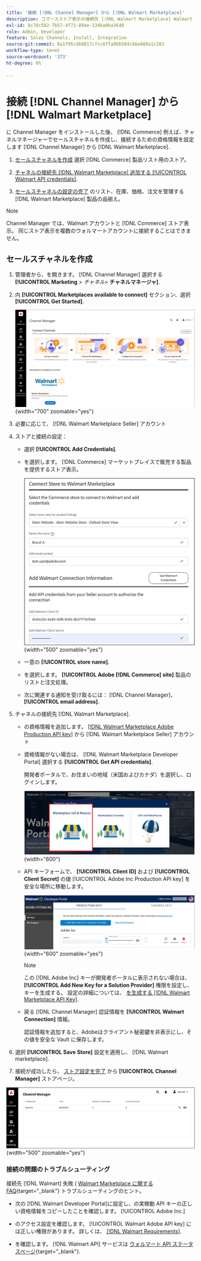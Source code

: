 ```yaml
---
title: '接続 [!DNL Channel Manager] から [!DNL Walmart Marketplace]'
description: コマースストア表示の接続先 [!DNL Walmart Marketplace] Walmart Marketplace の販売に関するコマース製品リスト、在庫、価格、注文を管理するセールスチャネルを作成する。」
exl-id: 8c78c582-7b57-4f73-894e-134ba0ba3640
role: Admin, Developer
feature: Sales Channels, Install, Integration
source-git-commit: 8a1f95cdb8817cfcc6ffa96b584c66e680a1c282
workflow-type: tm+mt
source-wordcount: '373'
ht-degree: 0%

---
```


# 接続 [!DNL Channel Manager] から [!DNL Walmart Marketplace]

に Channel Manager をインストールした後、 [!DNL Commerce] 例えば、チャネルマネージャーでセールスチャネルを作成し、接続するための資格情報を設定します [!DNL Channel Manager] から [!DNL Walmart Marketplace].

1. [セールスチャネルを作成](#create-the-sales-channel) 選択 [!DNL Commerce] 製品リスト用のストア。

1. [チャネルの接続先 [!DNL Walmart Marketplace] 追加する [!UICONTROL Walmart API credentials]](#connect-the-channel-to-walmart-marketplace).

1. [セールスチャネルの設定の完了](#complete-sales-channel-store-setup) のリスト、在庫、価格、注文を管理する [!DNL Walmart Marketplace] 製品の品揃え。

>[!NOTE]
>
>Channel Manager では、Walmart アカウントと [!DNL Commerce] ストア表示。 同じストア表示を複数のウォルマートアカウントに接続することはできません。

## セールスチャネルを作成

1. 管理者から、を開きます。 [!DNL Channel Manager] 選択する **[!UICONTROL Marketing** > _チャネル&#x200B;_> **チャネルマネージャ]**.

1. 内 **[!UICONTROL Marketplaces available to connect]** セクション、選択 **[!UICONTROL Get Started]**.

   ![新規接続 [!DNL Walmart] 保存先 [!DNL Channel Manager]](assets/channel-manager-home.png){width="700" zoomable="yes"}

1. 必要に応じて、 [!DNL Walmart Marketplace Seller] アカウント

1. ストアと接続の設定：

   - 選択 **[!UICONTROL Add Credentials]**.

   - を選択します。 [!DNL Commerce] マーケットプレイスで販売する製品を提供するストア表示。

     ![次の間の接続を設定 [!DNL Commerce] および [!DNL Walmart Marketplace] から [!DNL Channel Manager]](assets/configure-commerce-to-marketplace-connection.png){width="500" zoomable="yes"}

   - 一意の **[!UICONTROL store name]**.

   - を選択します。 **[!UICONTROL Adobe [!DNL Commerce] site]** 製品のリストと注文処理。

   - 次に関連する通知を受け取るには： [!DNL Channel Manager]、 **[!UICONTROL email address]**.

1. チャネルの接続先 [!DNL Walmart Marketplace].

   - の資格情報を追加します。 [[!DNL Walmart Marketplace Adobe Production API key]](walmart-requirements.md#generate-a-walmart-marketplace-production-api-key) から [!DNL Walmart Marketplace Seller] アカウント

   - 資格情報がない場合は、 [!DNL Walmart Marketplace Developer Portal] 選択する **[!UICONTROL Get API credentials]**.

     開発者ポータルで、お住まいの地域（米国およびカナダ）を選択し、ログインします。

     ![[!DNL Walmart Marketplace] アカウントログイン](assets/walmart-marketplace-login-page.png){width="600"}

   - API キーフォームで、 **[!UICONTROL Client ID]** および **[!UICONTROL Client Secret]** の値 [!UICONTROL Adobe Inc Production API key] を安全な場所に移動します。

     ![[!DNL Walmart Marketplace API key] 設定ページ](assets/walmart-api-key-management-form.png){width="600" zoomable="yes"}

     >[!NOTE]
     >
     >この [!DNL Adobe Inc] キーが開発者ポータルに表示されない場合は、 **[!UICONTROL Add New Key for a Solution Provider]** 権限を設定し、キーを生成する。 設定の詳細については、 [を生成する [!DNL Walmart Marketplace API Key]](walmart-requirements.md#generate-a-walmart-marketplace-api-key).

   - 戻る [!DNL Channel Manager] 認証情報を **[!UICONTROL Walmart Connection]** 情報。

     認証情報を追加すると、Adobeはクライアント秘密鍵を非表示にし、その値を安全な Vault に保存します。

1. 選択 **[!UICONTROL Save Store]** 設定を適用し、 [!DNL Walmart marketplace].

1. 接続が成功したら、 [ストア設定を完了](complete-sales-channel-store-setup.md) から **[!UICONTROL Channel Manager]** ストアページ。

![最初のストアを設定](assets/channel-manager-setup-first-store.png){width="500" zoomable="yes"}

### 接続の問題のトラブルシューティング

接続先 [!DNL Walmart] 失敗 ( [Walmart Marketplace に関する FAQ](https://developer.walmart.com/faq/us/faq-auth/){target="_blank"} トラブルシューティングのヒント。

- 次の [!DNL Walmart Developer Portal]に設定し、の実稼動 API キーの正しい資格情報をコピーしたことを確認します。 [!UICONTROL Adobe Inc.]

- のアクセス設定を確認します。 [!UICONTROL Walmart Adobe API key] には正しい権限があります。 詳しくは、 [[!DNL Walmart Requirements]](walmart-requirements.md##generate-a-walmart-marketplace-api-key).

- を確認します。 [!DNL Walmart API] サービスは [ウォルマート API ステータスページ](https://developer.walmart.com/us/whats-new/new-api-status-information-now-available/){target="_blank"}.
